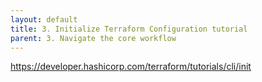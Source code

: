 ```yaml
---
layout: default
title: 3. Initialize Terraform Configuration tutorial
parent: 3. Navigate the core workflow
---
```


https://developer.hashicorp.com/terraform/tutorials/cli/init